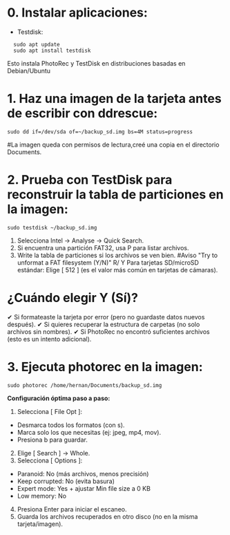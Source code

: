 # 0. Instalar aplicaciones:
- Testdisk:
```
  sudo apt update
  sudo apt install testdisk
```
Esto instala PhotoRec y TestDisk en distribuciones basadas en Debian/Ubuntu

# 1. Haz una imagen de la tarjeta antes de escribir con ddrescue:
```
sudo dd if=/dev/sda of=~/backup_sd.img bs=4M status=progress
```
#La imagen queda con permisos de lectura,creé una copia en el directorio Documents. 

# 2. Prueba con TestDisk para reconstruir la tabla de particiones en la imagen:
```
sudo testdisk ~/backup_sd.img
```
1. Selecciona Intel → Analyse → Quick Search.
2. Si encuentra una partición FAT32, usa P para listar archivos.
3. Write la tabla de particiones si los archivos se ven bien.
   #Aviso "Try to unformat a FAT filesystem (Y/N)" R/ Y
   Para tarjetas SD/microSD estándar: Elige [ 512 ] (es el valor más común en tarjetas de cámaras).

# ¿Cuándo elegir Y (Sí)?
✔ Si formateaste la tarjeta por error (pero no guardaste datos nuevos después).
✔ Si quieres recuperar la estructura de carpetas (no solo archivos sin nombres).
✔ Si PhotoRec no encontró suficientes archivos (esto es un intento adicional).

# 3. Ejecuta photorec en la imagen:
```
sudo photorec /home/hernan/Documents/backup_sd.img
```
**Configuración óptima paso a paso:**
1. Selecciona [ File Opt ]:
  - Desmarca todos los formatos (con s).
  - Marca solo los que necesitas (ej: jpeg, mp4, mov).
  - Presiona b para guardar.
2. Elige [ Search ] → Whole.
3. Selecciona [ Options ]:
  - Paranoid:	No (más archivos, menos precisión)
  - Keep corrupted:	No (evita basura)
  - Expert mode:	Yes + ajustar Min file size a 0 KB
  - Low memory:	No
4. Presiona Enter para iniciar el escaneo.
5. Guarda los archivos recuperados en otro disco (no en la misma tarjeta/imagen).

